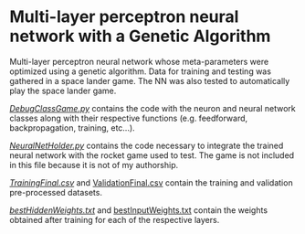 # Multi-layer perceptron neural network with a Genetic Algorithm
Multi-layer perceptron neural network whose meta-parameters were optimized using a genetic algorithm. Data for training and testing was gathered in a space lander game. The NN was also tested to automatically play the space lander game.

[_DebugClassGame.py_]([url](https://github.com/abundis28/Multilayer_Perceptron_NN_GA/blob/main/DebugClassesGame.py)) contains the code with the neuron and neural network classes along with their respective functions (e.g. feedforward, backpropagation, training, etc...).

[_NeuralNetHolder.py_]([url](https://github.com/abundis28/Multilayer_Perceptron_NN_GA/blob/main/NeuralNetHolder.py)) contains the code necessary to integrate the trained neural network with the rocket game used to test. The game is not included in this file because it is not of my authorship.

[_TrainingFinal.csv_]([url](https://github.com/abundis28/Multilayer_Perceptron_NN_GA/blob/main/TrainingFinal.csv)) and [ValidationFinal.csv]([url](https://github.com/abundis28/Multilayer_Perceptron_NN_GA/blob/main/ValidationFinal.csv)) contain the training and validation pre-processed datasets. 

[_bestHiddenWeights.txt_]([url](https://github.com/abundis28/Multilayer_Perceptron_NN_GA/blob/main/bestHiddenWeights.txt)) and [bestInputWeights.txt]([url](https://github.com/abundis28/Multilayer_Perceptron_NN_GA/blob/main/bestInputWeights.txt)) contain the weights obtained after training for each of the respective layers.
